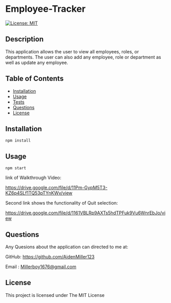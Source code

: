 # Employee-Tracker


 [![License: MIT](https://img.shields.io/badge/License-MIT-yellow.svg)](https://opensource.org/licenses/MIT)


  ## Description
  
  This application allows the user to view all employees, roles, or departments. The user can also add any employee, role or department as well as update any employee.
  

  
  ## Table of Contents
  
  - [Installation](#installation)
  - [Usage](#usage)
  - [Tests](#tests)
  - [Questions](#questions)
  - [License](#license)
  
  ## Installation

  ```
  npm install 
  ```

  ## Usage

  ```
  npm start
  ```
  
  link of Walkthrough Video:
  
 https://drive.google.com/file/d/11Pm-GypM5T3-KZ6p4SLf1TQ53pTYnKWv/view 
 
 Second link shows the functionality of Quit selection:
 
 https://drive.google.com/file/d/1161VBLRp9AXTs5hdTPFuk9Vu6WnrEbJo/view 
  
  
 
  
  ## Questions
  
  Any Quesions about the application can directed to me at:
  
  GitHub: https://github.com/AidenMiller123
  
  Email : Millerboy1676@gmail.com
  
  
  ## License
  
  This project is licensed under The MIT License
